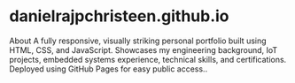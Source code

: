 # danielrajpchristeen.github.io
About A fully responsive, visually striking personal portfolio built using HTML, CSS, and JavaScript. Showcases my engineering background, IoT projects, embedded systems experience, technical skills, and certifications. Deployed using GitHub Pages for easy public access..
